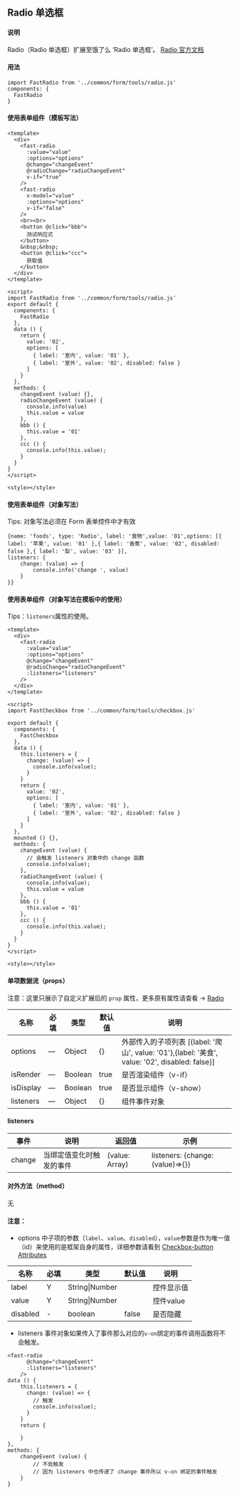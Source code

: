 ## Radio 单选框

#### 说明
Radio（Radio 单选框）扩展至饿了么 ‘Radio 单选框’。
[Radio 官方文档](https://element.eleme.cn/#/zh-CN/component/radio)


#### 用法

```
import FastRadio from '../common/form/tools/radio.js'
components: {
  FastRadio
}
```

#### 使用表单组件（模板写法）

```
<template>
  <div>
    <fast-radio
      :value="value"
      :options="options"
      @change="changeEvent"
      @radioChange="radioChangeEvent"
      v-if="true"
    />
    <fast-radio
      v-model="value"
      :options="options"
      v-if="false"
    />
    <br><br>
    <button @click="bbb">
      测试响应式
    </button>
    &nbsp;&nbsp;
    <button @click="ccc">
      获取值
    </button>
  </div>
</template>

<script>
import FastRadio from '../common/form/tools/radio.js'
export default {
  components: {
    FastRadio
  },
  data () {
    return {
      value: '02',
      options: [
        { label: '室内', value: '01' },
        { label: '室外', value: '02', disabled: false }
      ]
    }
  },
  methods: {
    changeEvent (value) {},
    radioChangeEvent (value) {
      console.info(value)
      this.value = value
    },
    bbb () {
      this.value = '01'
    },
    ccc () {
      console.info(this.value);
    }
  }
}
</script>

<style></style>

```

#### 使用表单组件（对象写法）

Tips: 对象写法必须在 Form 表单控件中才有效

```
{name: 'foods', type: 'Radio', label: '食物',value: '01',options: [{ label: '苹果', value: '01' },{ label: '香蕉', value: '02', disabled: false },{ label: '梨', value: '03' }],
listeners: {
    change: (value) => {
        console.info('change ', value)
    }
}}
```

#### 使用表单组件（对象写法在模板中的使用）

Tips：`listeners`属性的使用。

```
<template>
  <div>
    <fast-radio
      :value="value"
      :options="options"
      @change="changeEvent"
      @radioChange="radioChangeEvent"
      :listeners="listeners"
    />
  </div>
</template>

<script>
import FastCheckbox from '../common/form/tools/checkbox.js'

export default {
  components: {
    FastCheckbox
  },
  data () {
    this.listeners = {
      change: (value) => {
        console.info(value);
      }
    }
    return {
      value: '02',
      options: [
        { label: '室内', value: '01' },
        { label: '室外', value: '02', disabled: false }
      ]
    }
  },
  mounted () {},
  methods: {
    changeEvent (value) {
      // 会触发 listeners 对象中的 change 函数
      console.info(value);
    },
    radioChangeEvent (value) {
      console.info(value);
      this.value = value
    },
    bbb () {
      this.value = '01'
    },
    ccc () {
      console.info(this.value);
    }
  }
}
</script>

<style></style>

```



#### 单项数据流（props）

注意：这里只展示了自定义扩展后的 `prop` 属性，更多原有属性请查看 -> [Radio](https://element.eleme.cn/#/zh-CN/component/radio)

名称 | 必填 | 类型 | 默认值 | 说明
---|---|---|---|---
options | — | Object |  {}  | 外部传入的子项列表 [{label: '爬山', value: '01'},{label: '美食', value: '02', disabled: false}]
isRender | — | Boolean |  true | 是否渲染组件（v-if）
isDisplay | — | Boolean |  true | 是否显示组件（v-show）
listeners | — | Object |  {} | 组件事件对象

#### listeners
事件 | 说明 | 返回值 | 示例
---|---|---|---
change | 当绑定值变化时触发的事件 | (value: Array) | listeners: {change: (value)=>{}}

#### 对外方法（method）
无

#### 注意：

- options 中子项的参数（`label`、`value`、`disabled`），`value`参数是作为唯一值（id）来使用的是框架自身的属性，详细参数请看到 [Checkbox-button Attributes](https://element.eleme.cn/#/zh-CN/component/checkbox)

名称 | 必填 | 类型 | 默认值 | 说明
---|---|---|---|---
label | Y | String\|Number | | 控件显示值
value | Y | String\|Number | | 控件value
disabled | - | boolean | false | 是否隐藏

- listeners 事件对象如果传入了事件那么对应的`v-on`绑定的事件调用函数将不会触发。

```
<fast-radio
      @change="changeEvent"
      :listeners="listeners"
    />
data () {
    this.listeners = {
      change: (value) => {
        // 触发
        console.info(value);
      }
    }
    return {
        
    }
},
methods: {
    changeEvent (value) {
        // 不处触发
        // 因为 listeners 中也传递了 change 事件所以 v-on 绑定的事件触发
    }
}
```

